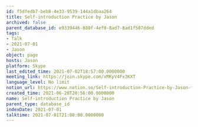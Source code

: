 ```yaml
---
id: f5dfedb7-beb8-4e33-9539-144a1dbaa264
title: Self-introduction Practice by Jason
archived: false
parent_database_id: e9339446-880f-4ef0-8ad7-8ad1f507dded
tags:
- Talk
- 2021-07-01
- Jason
object: page
hosts: Jason
platform: Skype
last_edited_time: 2021-07-02T18:57:00.0000000
meeting_link: https://join.skype.com/xMKyV4Fx3KXT
language_level: No limit
notion_url: https://www.notion.so/Self-introduction-Practice-by-Jason-f5dfedb7beb84e339539144a1dbaa264
created_time: 2021-06-28T20:56:00.0000000
name: Self-introduction Practice by Jason
parent_type: database_id
indexDate: 2021-07-01
talktime: 2021-07-01T21:00:00.0000000
---
```







